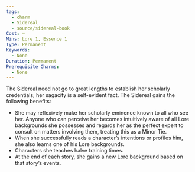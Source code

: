 ```yaml
---
tags:
  - charm
  - Sidereal
  - source/sidereal-book
Cost: —
Mins: Lore 1, Essence 1
Type: Permanent
Keywords:
  - None
Duration: Permanent
Prerequisite Charms:
  - None
---
```

The Sidereal need not go to great lengths to establish her scholarly credentials; her sagacity is a self-evident fact. The Sidereal gains the following benefits: 
-  She may reflexively make her scholarly eminence known to all who see her. Anyone who can perceive her becomes intuitively aware of all Lore backgrounds she possesses and regards her as the perfect expert to consult on matters involving them, treating this as a Minor Tie. 
-  When she successfully reads a character’s intentions or profiles him, she also learns one of his Lore backgrounds. 
-  Characters she teaches halve training times. 
-  At the end of each story, she gains a new Lore background based on that story’s events.